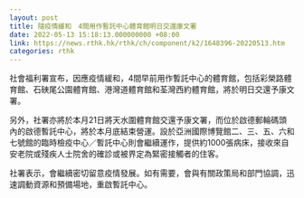 ```yaml
---
layout: post
title: 隨疫情緩和　4間用作暫託中心體育館明日交還康文署
date: 2022-05-13 15:18:13.000000000 +08:00
link: https://news.rthk.hk/rthk/ch/component/k2/1648396-20220513.htm
categories: rthk
---
```


社會福利署宣布，因應疫情緩和，4間早前用作暫託中心的體育館，包括彩榮路體育館、石硤尾公園體育館、港灣道體育館和荃灣西約體育館，將於明日交還予康文署。

另外，社署亦將於本月21日將天水圍體育館交還予康文署，而位於啟德郵輪碼頭內的啟德暫託中心，將於本月底結束營運。設於亞洲國際博覽館二、三、五、六和七號館的臨時檢疫中心／暫託中心則會繼續運作，提供約1000張病床，接收來自安老院或殘疾人士院舍的確診或被界定為緊密接觸者的住客。

社署表示，會繼續密切留意疫情發展。如有需要，會與有關政策局和部門協調，迅速調動資源和預備場地，重啟暫託中心。
